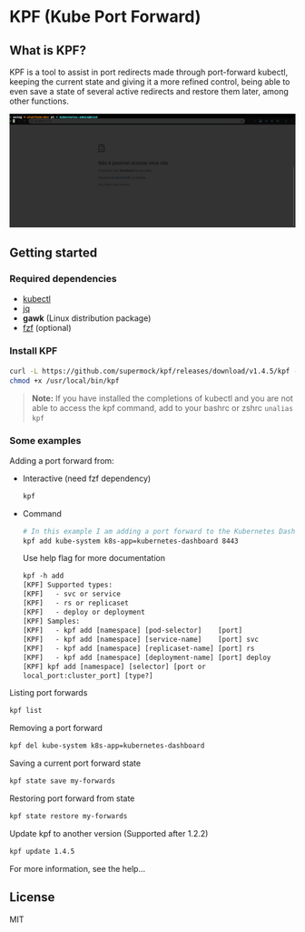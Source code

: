 # KPF (Kube Port Forward)

## What is KPF?

KPF is a tool to assist in port redirects made through port-forward kubectl, keeping the current state and giving it a more refined control, being able to even save a state of several active redirects and restore them later, among other functions.

![Demo](demo.gif)

## Getting started

### Required dependencies

- [kubectl](https://kubernetes.io/docs/tasks/tools/install-kubectl/)
- [jq](https://stedolan.github.io/jq/)
- **gawk** (Linux distribution package)
- [fzf](https://github.com/junegunn/fzf) (optional)

### Install KPF

```sh
curl -L https://github.com/supermock/kpf/releases/download/v1.4.5/kpf -o /usr/local/bin/kpf
chmod +x /usr/local/bin/kpf
```

> **Note:** If you have installed the completions of kubectl and you are not able to access the kpf command, add to your bashrc or zshrc `unalias kpf`

### Some examples

Adding a port forward from:

- Interactive (need fzf dependency)

  ```sh
  kpf
  ```

- Command

  ```sh
  # In this example I am adding a port forward to the Kubernetes Dashboard
  kpf add kube-system k8s-app=kubernetes-dashboard 8443
  ```

  Use help flag for more documentation

  ```
  kpf -h add
  [KPF] Supported types:
  [KPF]   - svc or service
  [KPF]   - rs or replicaset
  [KPF]   - deploy or deployment
  [KPF] Samples:
  [KPF]   - kpf add [namespace] [pod-selector]    [port]
  [KPF]   - kpf add [namespace] [service-name]    [port] svc
  [KPF]   - kpf add [namespace] [replicaset-name] [port] rs
  [KPF]   - kpf add [namespace] [deployment-name] [port] deploy
  [KPF] kpf add [namespace] [selector] [port or local_port:cluster_port] [type?]
  ```

Listing port forwards

```sh
kpf list
```

Removing a port forward

```sh
kpf del kube-system k8s-app=kubernetes-dashboard
```

Saving a current port forward state

```sh
kpf state save my-forwards
```

Restoring port forward from state

```sh
kpf state restore my-forwards
```

Update kpf to another version (Supported after 1.2.2)

```sh
kpf update 1.4.5
```

For more information, see the help...

## License

MIT
